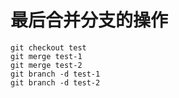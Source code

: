 # 最后合并分支的操作

``` shell
git checkout test
git merge test-1
git merge test-2
git branch -d test-1
git branch -d test-2
```
